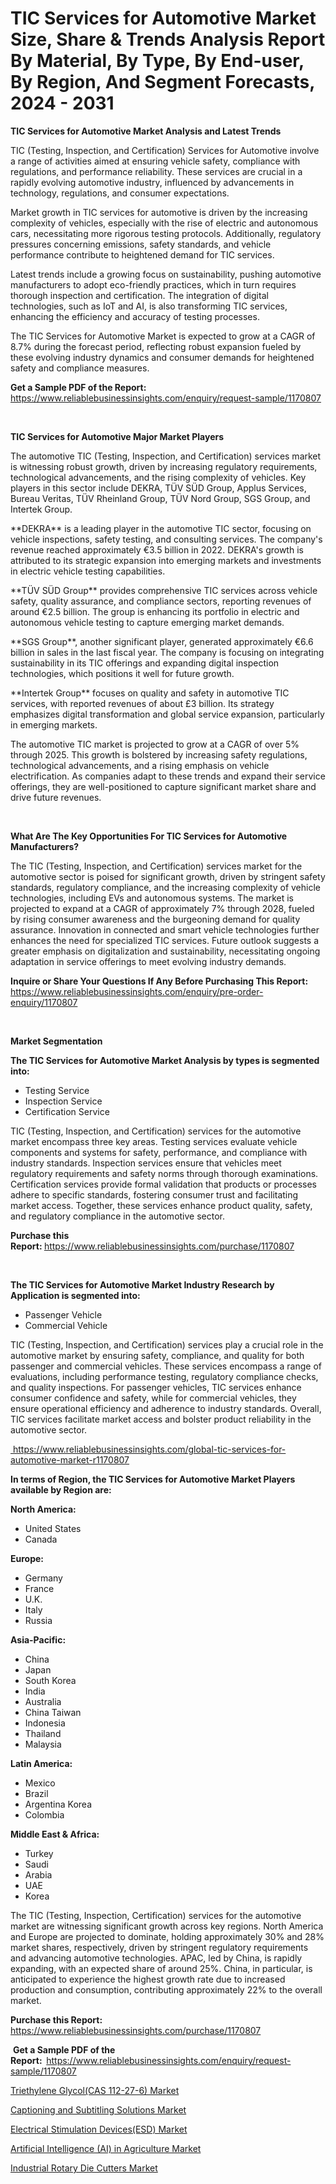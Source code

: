 <p><h1>TIC Services for Automotive Market Size, Share & Trends Analysis Report By Material, By Type, By End-user, By Region, And Segment Forecasts, 2024 - 2031</h1></p><p><strong>TIC Services for Automotive Market Analysis and Latest Trends</strong></p>
<p><p>TIC (Testing, Inspection, and Certification) Services for Automotive involve a range of activities aimed at ensuring vehicle safety, compliance with regulations, and performance reliability. These services are crucial in a rapidly evolving automotive industry, influenced by advancements in technology, regulations, and consumer expectations. </p><p>Market growth in TIC services for automotive is driven by the increasing complexity of vehicles, especially with the rise of electric and autonomous cars, necessitating more rigorous testing protocols. Additionally, regulatory pressures concerning emissions, safety standards, and vehicle performance contribute to heightened demand for TIC services. </p><p>Latest trends include a growing focus on sustainability, pushing automotive manufacturers to adopt eco-friendly practices, which in turn requires thorough inspection and certification. The integration of digital technologies, such as IoT and AI, is also transforming TIC services, enhancing the efficiency and accuracy of testing processes. </p><p>The TIC Services for Automotive Market is expected to grow at a CAGR of 8.7% during the forecast period, reflecting robust expansion fueled by these evolving industry dynamics and consumer demands for heightened safety and compliance measures.</p></p>
<p><strong>Get a Sample PDF of the Report:&nbsp;</strong> <a href="https://www.reliablebusinessinsights.com/enquiry/request-sample/1170807?utm_campaign=63&utm_medium=2&utm_source=Github&utm_content=ia&utm_term=30102024&utm_id=tic-services-for-automotive">https://www.reliablebusinessinsights.com/enquiry/request-sample/1170807</a></p>
<p>&nbsp;</p>
<p><strong>TIC Services for Automotive Major Market Players</strong></p>
<p><p>The automotive TIC (Testing, Inspection, and Certification) services market is witnessing robust growth, driven by increasing regulatory requirements, technological advancements, and the rising complexity of vehicles. Key players in this sector include DEKRA, TÜV SÜD Group, Applus Services, Bureau Veritas, TÜV Rheinland Group, TÜV Nord Group, SGS Group, and Intertek Group.</p><p>**DEKRA** is a leading player in the automotive TIC sector, focusing on vehicle inspections, safety testing, and consulting services. The company's revenue reached approximately €3.5 billion in 2022. DEKRA's growth is attributed to its strategic expansion into emerging markets and investments in electric vehicle testing capabilities.</p><p>**TÜV SÜD Group** provides comprehensive TIC services across vehicle safety, quality assurance, and compliance sectors, reporting revenues of around €2.5 billion. The group is enhancing its portfolio in electric and autonomous vehicle testing to capture emerging market demands.</p><p>**SGS Group**, another significant player, generated approximately €6.6 billion in sales in the last fiscal year. The company is focusing on integrating sustainability in its TIC offerings and expanding digital inspection technologies, which positions it well for future growth.</p><p>**Intertek Group** focuses on quality and safety in automotive TIC services, with reported revenues of about £3 billion. Its strategy emphasizes digital transformation and global service expansion, particularly in emerging markets.</p><p>The automotive TIC market is projected to grow at a CAGR of over 5% through 2025. This growth is bolstered by increasing safety regulations, technological advancements, and a rising emphasis on vehicle electrification. As companies adapt to these trends and expand their service offerings, they are well-positioned to capture significant market share and drive future revenues.</p></p>
<p>&nbsp;</p>
<p><strong>What Are The Key Opportunities For TIC Services for Automotive Manufacturers?</strong></p>
<p><p>The TIC (Testing, Inspection, and Certification) services market for the automotive sector is poised for significant growth, driven by stringent safety standards, regulatory compliance, and the increasing complexity of vehicle technologies, including EVs and autonomous systems. The market is projected to expand at a CAGR of approximately 7% through 2028, fueled by rising consumer awareness and the burgeoning demand for quality assurance. Innovation in connected and smart vehicle technologies further enhances the need for specialized TIC services. Future outlook suggests a greater emphasis on digitalization and sustainability, necessitating ongoing adaptation in service offerings to meet evolving industry demands.</p></p>
<p><strong>Inquire or Share Your Questions If Any Before Purchasing This Report:</strong> <a href="https://www.reliablebusinessinsights.com/enquiry/pre-order-enquiry/1170807?utm_campaign=63&utm_medium=2&utm_source=Github&utm_content=ia&utm_term=30102024&utm_id=tic-services-for-automotive">https://www.reliablebusinessinsights.com/enquiry/pre-order-enquiry/1170807</a></p>
<p>&nbsp;</p>
<p><strong>Market Segmentation</strong></p>
<p><strong>The TIC Services for Automotive Market Analysis by types is segmented into:</strong></p>
<p><ul><li>Testing Service</li><li>Inspection Service</li><li>Certification Service</li></ul></p>
<p><p>TIC (Testing, Inspection, and Certification) services for the automotive market encompass three key areas. Testing services evaluate vehicle components and systems for safety, performance, and compliance with industry standards. Inspection services ensure that vehicles meet regulatory requirements and safety norms through thorough examinations. Certification services provide formal validation that products or processes adhere to specific standards, fostering consumer trust and facilitating market access. Together, these services enhance product quality, safety, and regulatory compliance in the automotive sector.</p></p>
<p><strong>Purchase this Report:&nbsp;</strong><a href="https://www.reliablebusinessinsights.com/purchase/1170807?utm_campaign=63&utm_medium=2&utm_source=Github&utm_content=ia&utm_term=30102024&utm_id=tic-services-for-automotive">https://www.reliablebusinessinsights.com/purchase/1170807</a></p>
<p>&nbsp;</p>
<p><strong>The TIC Services for Automotive Market Industry Research by Application is segmented into:</strong></p>
<p><ul><li>Passenger Vehicle</li><li>Commercial Vehicle</li></ul></p>
<p><p>TIC (Testing, Inspection, and Certification) services play a crucial role in the automotive market by ensuring safety, compliance, and quality for both passenger and commercial vehicles. These services encompass a range of evaluations, including performance testing, regulatory compliance checks, and quality inspections. For passenger vehicles, TIC services enhance consumer confidence and safety, while for commercial vehicles, they ensure operational efficiency and adherence to industry standards. Overall, TIC services facilitate market access and bolster product reliability in the automotive sector.</p></p>
<p><a href="https://www.reliablebusinessinsights.com/global-tic-services-for-automotive-market-r1170807?utm_campaign=63&utm_medium=2&utm_source=Github&utm_content=ia&utm_term=30102024&utm_id=tic-services-for-automotive">&nbsp;https://www.reliablebusinessinsights.com/global-tic-services-for-automotive-market-r1170807</a></p>
<p><strong>In terms of Region, the TIC Services for Automotive Market Players available by Region are:</strong></p>
<p>
    <p> <strong> North America: </strong>
        <ul>
            <li>United States</li>
            <li>Canada</li>
        </ul>
        </p> 
    <p> <strong> Europe: </strong>
        <ul>
            <li>Germany</li>
            <li>France</li>
            <li>U.K.</li>
            <li>Italy</li>
            <li>Russia</li>
        </ul>
        </p> 
    <p> <strong> Asia-Pacific: </strong>
        <ul>
            <li>China</li>
            <li>Japan</li>
            <li>South Korea</li>
            <li>India</li>
            <li>Australia</li>
            <li>China Taiwan</li>
            <li>Indonesia</li>
            <li>Thailand</li>
            <li>Malaysia</li>
        </ul>
        </p> 
    <p> <strong> Latin America: </strong>
        <ul>
            <li>Mexico</li>
            <li>Brazil</li>
            <li>Argentina Korea</li>
            <li>Colombia</li>
        </ul>
        </p> 
    <p> <strong> Middle East & Africa: </strong>
        <ul>
            <li>Turkey</li>
            <li>Saudi</li>
            <li>Arabia</li>
            <li>UAE</li>
            <li>Korea</li>
        </ul>
    </p>
    </p>
<p><p>The TIC (Testing, Inspection, Certification) services for the automotive market are witnessing significant growth across key regions. North America and Europe are projected to dominate, holding approximately 30% and 28% market shares, respectively, driven by stringent regulatory requirements and advancing automotive technologies. APAC, led by China, is rapidly expanding, with an expected share of around 25%. China, in particular, is anticipated to experience the highest growth rate due to increased production and consumption, contributing approximately 22% to the overall market.</p></p>
<p><strong>Purchase this Report: </strong><a href="https://www.reliablebusinessinsights.com/purchase/1170807?utm_campaign=63&utm_medium=2&utm_source=Github&utm_content=ia&utm_term=30102024&utm_id=tic-services-for-automotive">https://www.reliablebusinessinsights.com/purchase/1170807</a></p>
<p>&nbsp;<strong>Get a Sample PDF of the Report:&nbsp;&nbsp;</strong><a href="https://www.reliablebusinessinsights.com/enquiry/request-sample/1170807?utm_campaign=63&utm_medium=2&utm_source=Github&utm_content=ia&utm_term=30102024&utm_id=tic-services-for-automotive">https://www.reliablebusinessinsights.com/enquiry/request-sample/1170807</a></p>
<p><strong></strong></p>
<p><p><a href="https://www.linkedin.com/pulse/competitive-intelligence-triethylene-glycolcas-112-27-6-market-zhiuf?utm_campaign=63&utm_medium=2&utm_source=Github&utm_content=ia&utm_term=30102024&utm_id=tic-services-for-automotive">Triethylene Glycol(CAS 112-27-6) Market</a></p><p><a href="https://github.com/rovj3gerson/Market-Research-Report-List-1/blob/main/captioning-and-subtitling-solutions-market.md?utm_campaign=63&utm_medium=2&utm_source=Github&utm_content=ia&utm_term=30102024&utm_id=tic-services-for-automotive">Captioning and Subtitling Solutions Market</a></p><p><a href="https://www.linkedin.com/pulse/strategic-market-insights-navigating-global-electrical-stimulation-nc1sf?utm_campaign=63&utm_medium=2&utm_source=Github&utm_content=ia&utm_term=30102024&utm_id=tic-services-for-automotive">Electrical Stimulation Devices(ESD) Market</a></p><p><a href="https://github.com/maq4brod/Market-Research-Report-List-1/blob/main/artificial-intelligence-ai-in-agriculture-market.md?utm_campaign=63&utm_medium=2&utm_source=Github&utm_content=ia&utm_term=30102024&utm_id=tic-services-for-automotive">Artificial Intelligence (AI) in Agriculture Market</a></p><p><a href="https://issuu.com/reportprime-2/docs/industrial-rotary-die-cutters-marke_ace3513c155f29?utm_campaign=63&utm_medium=2&utm_source=Github&utm_content=ia&utm_term=30102024&utm_id=tic-services-for-automotive">Industrial Rotary Die Cutters Market</a></p></p>